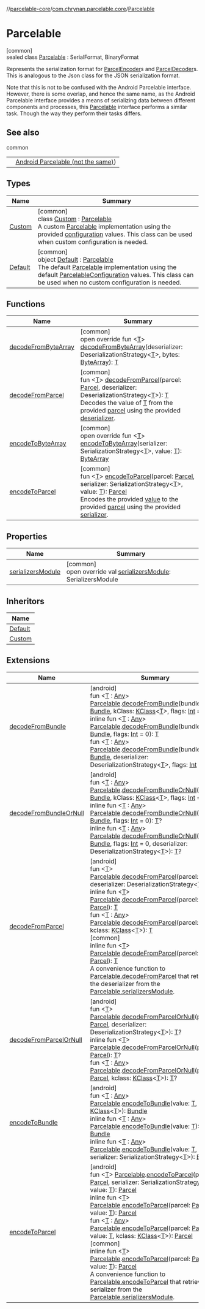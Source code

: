 //[parcelable-core](../../../index.md)/[com.chrynan.parcelable.core](../index.md)/[Parcelable](index.md)

# Parcelable

[common]\
sealed class [Parcelable](index.md) : SerialFormat, BinaryFormat

Represents the serialization format for [ParcelEncoder](../-parcel-encoder/index.md)s and [ParcelDecoder](../-parcel-decoder/index.md)s. This is analogous to the Json class for the JSON serialization format.

Note that this is not to be confused with the Android Parcelable interface. However, there is some overlap, and hence the same name, as the Android Parcelable interface provides a means of serializing data between different components and processes, this [Parcelable](index.md) interface performs a similar task. Though the way they perform their tasks differs.

## See also

common

| | |
|---|---|
|  | [Android Parcelable (not the same)](https://developer.android.com/reference/android/os/Parcelable)) |

## Types

| Name | Summary |
|---|---|
| [Custom](-custom/index.md) | [common]<br>class [Custom](-custom/index.md) : [Parcelable](index.md)<br>A custom [Parcelable](index.md) implementation using the provided [configuration](../../../../parcelable-core/com.chrynan.parcelable.core/-parcelable/-custom/configuration.md) values. This class can be used when custom configuration is needed. |
| [Default](-default/index.md) | [common]<br>object [Default](-default/index.md) : [Parcelable](index.md)<br>The default [Parcelable](index.md) implementation using the default [ParcelableConfiguration](../-parcelable-configuration/index.md) values. This class can be used when no custom configuration is needed. |

## Functions

| Name | Summary |
|---|---|
| [decodeFromByteArray](decode-from-byte-array.md) | [common]<br>open override fun &lt;[T](decode-from-byte-array.md)&gt; [decodeFromByteArray](decode-from-byte-array.md)(deserializer: DeserializationStrategy&lt;[T](decode-from-byte-array.md)&gt;, bytes: [ByteArray](https://kotlinlang.org/api/latest/jvm/stdlib/kotlin/-byte-array/index.html)): [T](decode-from-byte-array.md) |
| [decodeFromParcel](decode-from-parcel.md) | [common]<br>fun &lt;[T](decode-from-parcel.md)&gt; [decodeFromParcel](decode-from-parcel.md)(parcel: [Parcel](../-parcel/index.md), deserializer: DeserializationStrategy&lt;[T](decode-from-parcel.md)&gt;): [T](decode-from-parcel.md)<br>Decodes the value of [T](decode-from-parcel.md) from the provided [parcel](decode-from-parcel.md) using the provided [deserializer](decode-from-parcel.md). |
| [encodeToByteArray](encode-to-byte-array.md) | [common]<br>open override fun &lt;[T](encode-to-byte-array.md)&gt; [encodeToByteArray](encode-to-byte-array.md)(serializer: SerializationStrategy&lt;[T](encode-to-byte-array.md)&gt;, value: [T](encode-to-byte-array.md)): [ByteArray](https://kotlinlang.org/api/latest/jvm/stdlib/kotlin/-byte-array/index.html) |
| [encodeToParcel](encode-to-parcel.md) | [common]<br>fun &lt;[T](encode-to-parcel.md)&gt; [encodeToParcel](encode-to-parcel.md)(parcel: [Parcel](../-parcel/index.md), serializer: SerializationStrategy&lt;[T](encode-to-parcel.md)&gt;, value: [T](encode-to-parcel.md)): [Parcel](../-parcel/index.md)<br>Encodes the provided [value](encode-to-parcel.md) to the provided [parcel](encode-to-parcel.md) using the provided [serializer](encode-to-parcel.md). |

## Properties

| Name | Summary |
|---|---|
| [serializersModule](serializers-module.md) | [common]<br>open override val [serializersModule](serializers-module.md): SerializersModule |

## Inheritors

| Name |
|---|
| [Default](-default/index.md) |
| [Custom](-custom/index.md) |

## Extensions

| Name | Summary |
|---|---|
| [decodeFromBundle](../decode-from-bundle.md) | [android]<br>fun &lt;[T](../decode-from-bundle.md) : [Any](https://kotlinlang.org/api/latest/jvm/stdlib/kotlin/-any/index.html)&gt; [Parcelable](index.md#1131268509%2FExtensions%2F-1462739831).[decodeFromBundle](../decode-from-bundle.md)(bundle: [Bundle](https://developer.android.com/reference/kotlin/android/os/Bundle.html), kClass: [KClass](https://kotlinlang.org/api/latest/jvm/stdlib/kotlin.reflect/-k-class/index.html)&lt;[T](../decode-from-bundle.md)&gt;, flags: [Int](https://kotlinlang.org/api/latest/jvm/stdlib/kotlin/-int/index.html) = 0): [T](../decode-from-bundle.md)<br>inline fun &lt;[T](../decode-from-bundle.md) : [Any](https://kotlinlang.org/api/latest/jvm/stdlib/kotlin/-any/index.html)&gt; [Parcelable](index.md#1131268509%2FExtensions%2F-1462739831).[decodeFromBundle](../decode-from-bundle.md)(bundle: [Bundle](https://developer.android.com/reference/kotlin/android/os/Bundle.html), flags: [Int](https://kotlinlang.org/api/latest/jvm/stdlib/kotlin/-int/index.html) = 0): [T](../decode-from-bundle.md)<br>fun &lt;[T](../decode-from-bundle.md) : [Any](https://kotlinlang.org/api/latest/jvm/stdlib/kotlin/-any/index.html)&gt; [Parcelable](index.md#1131268509%2FExtensions%2F-1462739831).[decodeFromBundle](../decode-from-bundle.md)(bundle: [Bundle](https://developer.android.com/reference/kotlin/android/os/Bundle.html), deserializer: DeserializationStrategy&lt;[T](../decode-from-bundle.md)&gt;, flags: [Int](https://kotlinlang.org/api/latest/jvm/stdlib/kotlin/-int/index.html) = 0): [T](../decode-from-bundle.md) |
| [decodeFromBundleOrNull](../decode-from-bundle-or-null.md) | [android]<br>fun &lt;[T](../decode-from-bundle-or-null.md) : [Any](https://kotlinlang.org/api/latest/jvm/stdlib/kotlin/-any/index.html)&gt; [Parcelable](index.md#1131268509%2FExtensions%2F-1462739831).[decodeFromBundleOrNull](../decode-from-bundle-or-null.md)(bundle: [Bundle](https://developer.android.com/reference/kotlin/android/os/Bundle.html), kClass: [KClass](https://kotlinlang.org/api/latest/jvm/stdlib/kotlin.reflect/-k-class/index.html)&lt;[T](../decode-from-bundle-or-null.md)&gt;, flags: [Int](https://kotlinlang.org/api/latest/jvm/stdlib/kotlin/-int/index.html) = 0): [T](../decode-from-bundle-or-null.md)?<br>inline fun &lt;[T](../decode-from-bundle-or-null.md) : [Any](https://kotlinlang.org/api/latest/jvm/stdlib/kotlin/-any/index.html)&gt; [Parcelable](index.md#1131268509%2FExtensions%2F-1462739831).[decodeFromBundleOrNull](../decode-from-bundle-or-null.md)(bundle: [Bundle](https://developer.android.com/reference/kotlin/android/os/Bundle.html), flags: [Int](https://kotlinlang.org/api/latest/jvm/stdlib/kotlin/-int/index.html) = 0): [T](../decode-from-bundle-or-null.md)?<br>inline fun &lt;[T](../decode-from-bundle-or-null.md) : [Any](https://kotlinlang.org/api/latest/jvm/stdlib/kotlin/-any/index.html)&gt; [Parcelable](index.md#1131268509%2FExtensions%2F-1462739831).[decodeFromBundleOrNull](../decode-from-bundle-or-null.md)(bundle: [Bundle](https://developer.android.com/reference/kotlin/android/os/Bundle.html), flags: [Int](https://kotlinlang.org/api/latest/jvm/stdlib/kotlin/-int/index.html) = 0, deserializer: DeserializationStrategy&lt;[T](../decode-from-bundle-or-null.md)&gt;): [T](../decode-from-bundle-or-null.md)? |
| [decodeFromParcel](../decode-from-parcel.md) | [android]<br>fun &lt;[T](../decode-from-parcel.md)&gt; [Parcelable](index.md#1131268509%2FExtensions%2F-1462739831).[decodeFromParcel](../decode-from-parcel.md)(parcel: [Parcel](https://developer.android.com/reference/kotlin/android/os/Parcel.html), deserializer: DeserializationStrategy&lt;[T](../decode-from-parcel.md)&gt;): [T](../decode-from-parcel.md)<br>inline fun &lt;[T](../decode-from-parcel.md)&gt; [Parcelable](index.md#1131268509%2FExtensions%2F-1462739831).[decodeFromParcel](../decode-from-parcel.md)(parcel: [Parcel](https://developer.android.com/reference/kotlin/android/os/Parcel.html)): [T](../decode-from-parcel.md)<br>fun &lt;[T](../decode-from-parcel.md) : [Any](https://kotlinlang.org/api/latest/jvm/stdlib/kotlin/-any/index.html)&gt; [Parcelable](index.md#1131268509%2FExtensions%2F-1462739831).[decodeFromParcel](../decode-from-parcel.md)(parcel: [Parcel](https://developer.android.com/reference/kotlin/android/os/Parcel.html), kclass: [KClass](https://kotlinlang.org/api/latest/jvm/stdlib/kotlin.reflect/-k-class/index.html)&lt;[T](../decode-from-parcel.md)&gt;): [T](../decode-from-parcel.md)<br>[common]<br>inline fun &lt;[T](../decode-from-parcel.md)&gt; [Parcelable](index.md).[decodeFromParcel](../decode-from-parcel.md)(parcel: [Parcel](../-parcel/index.md)): [T](../decode-from-parcel.md)<br>A convenience function to [Parcelable.decodeFromParcel](decode-from-parcel.md) that retrieves the deserializer from the [Parcelable.serializersModule](serializers-module.md). |
| [decodeFromParcelOrNull](../decode-from-parcel-or-null.md) | [android]<br>fun &lt;[T](../decode-from-parcel-or-null.md)&gt; [Parcelable](index.md#1131268509%2FExtensions%2F-1462739831).[decodeFromParcelOrNull](../decode-from-parcel-or-null.md)(parcel: [Parcel](https://developer.android.com/reference/kotlin/android/os/Parcel.html), deserializer: DeserializationStrategy&lt;[T](../decode-from-parcel-or-null.md)&gt;): [T](../decode-from-parcel-or-null.md)?<br>inline fun &lt;[T](../decode-from-parcel-or-null.md)&gt; [Parcelable](index.md#1131268509%2FExtensions%2F-1462739831).[decodeFromParcelOrNull](../decode-from-parcel-or-null.md)(parcel: [Parcel](https://developer.android.com/reference/kotlin/android/os/Parcel.html)): [T](../decode-from-parcel-or-null.md)?<br>fun &lt;[T](../decode-from-parcel-or-null.md) : [Any](https://kotlinlang.org/api/latest/jvm/stdlib/kotlin/-any/index.html)&gt; [Parcelable](index.md#1131268509%2FExtensions%2F-1462739831).[decodeFromParcelOrNull](../decode-from-parcel-or-null.md)(parcel: [Parcel](https://developer.android.com/reference/kotlin/android/os/Parcel.html), kclass: [KClass](https://kotlinlang.org/api/latest/jvm/stdlib/kotlin.reflect/-k-class/index.html)&lt;[T](../decode-from-parcel-or-null.md)&gt;): [T](../decode-from-parcel-or-null.md)? |
| [encodeToBundle](../encode-to-bundle.md) | [android]<br>fun &lt;[T](../encode-to-bundle.md) : [Any](https://kotlinlang.org/api/latest/jvm/stdlib/kotlin/-any/index.html)&gt; [Parcelable](index.md#1131268509%2FExtensions%2F-1462739831).[encodeToBundle](../encode-to-bundle.md)(value: [T](../encode-to-bundle.md), kClass: [KClass](https://kotlinlang.org/api/latest/jvm/stdlib/kotlin.reflect/-k-class/index.html)&lt;[T](../encode-to-bundle.md)&gt;): [Bundle](https://developer.android.com/reference/kotlin/android/os/Bundle.html)<br>inline fun &lt;[T](../encode-to-bundle.md) : [Any](https://kotlinlang.org/api/latest/jvm/stdlib/kotlin/-any/index.html)&gt; [Parcelable](index.md#1131268509%2FExtensions%2F-1462739831).[encodeToBundle](../encode-to-bundle.md)(value: [T](../encode-to-bundle.md)): [Bundle](https://developer.android.com/reference/kotlin/android/os/Bundle.html)<br>inline fun &lt;[T](../encode-to-bundle.md) : [Any](https://kotlinlang.org/api/latest/jvm/stdlib/kotlin/-any/index.html)&gt; [Parcelable](index.md#1131268509%2FExtensions%2F-1462739831).[encodeToBundle](../encode-to-bundle.md)(value: [T](../encode-to-bundle.md), serializer: SerializationStrategy&lt;[T](../encode-to-bundle.md)&gt;): [Bundle](https://developer.android.com/reference/kotlin/android/os/Bundle.html) |
| [encodeToParcel](../encode-to-parcel.md) | [android]<br>fun &lt;[T](../encode-to-parcel.md)&gt; [Parcelable](index.md#1131268509%2FExtensions%2F-1462739831).[encodeToParcel](../encode-to-parcel.md)(parcel: [Parcel](https://developer.android.com/reference/kotlin/android/os/Parcel.html), serializer: SerializationStrategy&lt;[T](../encode-to-parcel.md)&gt;, value: [T](../encode-to-parcel.md)): [Parcel](../../../../parcelable-core/parcelable-core/com.chrynan.parcelable.core/-parcel/index.md)<br>inline fun &lt;[T](../encode-to-parcel.md)&gt; [Parcelable](index.md#1131268509%2FExtensions%2F-1462739831).[encodeToParcel](../encode-to-parcel.md)(parcel: [Parcel](https://developer.android.com/reference/kotlin/android/os/Parcel.html), value: [T](../encode-to-parcel.md)): [Parcel](../../../../parcelable-core/parcelable-core/com.chrynan.parcelable.core/-parcel/index.md)<br>fun &lt;[T](../encode-to-parcel.md) : [Any](https://kotlinlang.org/api/latest/jvm/stdlib/kotlin/-any/index.html)&gt; [Parcelable](index.md#1131268509%2FExtensions%2F-1462739831).[encodeToParcel](../encode-to-parcel.md)(parcel: [Parcel](https://developer.android.com/reference/kotlin/android/os/Parcel.html), value: [T](../encode-to-parcel.md), kclass: [KClass](https://kotlinlang.org/api/latest/jvm/stdlib/kotlin.reflect/-k-class/index.html)&lt;[T](../encode-to-parcel.md)&gt;): [Parcel](../../../../parcelable-core/parcelable-core/com.chrynan.parcelable.core/-parcel/index.md)<br>[common]<br>inline fun &lt;[T](../encode-to-parcel.md)&gt; [Parcelable](index.md).[encodeToParcel](../encode-to-parcel.md)(parcel: [Parcel](../-parcel/index.md), value: [T](../encode-to-parcel.md)): [Parcel](../-parcel/index.md)<br>A convenience function to [Parcelable.encodeToParcel](encode-to-parcel.md) that retrieves the serializer from the [Parcelable.serializersModule](serializers-module.md). |
